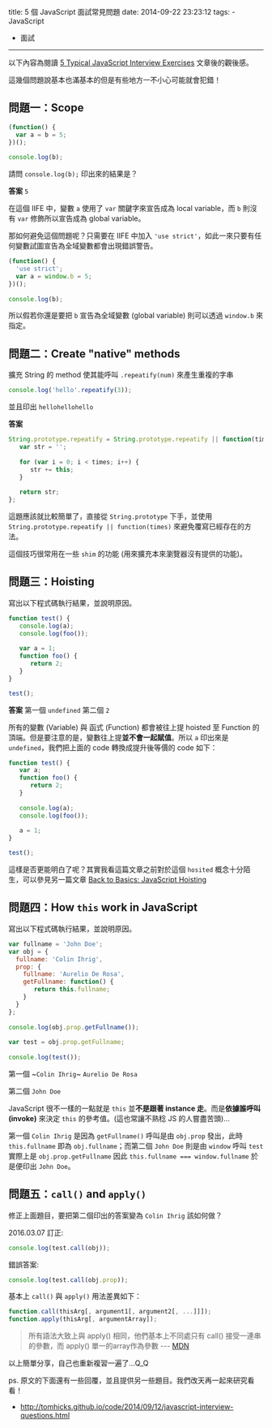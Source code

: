 title: 5 個 JavaScript 面試常見問題
date: 2014-09-22 23:23:12
tags:
	- JavaScript
  - 面試
---

以下內容為閱讀 [5 Typical JavaScript Interview Exercises](http://www.sitepoint.com/5-typical-javascript-interview-exercises/) 文章後的觀後感。

這幾個問題說基本也滿基本的但是有些地方一不小心可能就會犯錯！

<!-- more -->

問題一：Scope
-------------
```js
(function() {
  var a = b = 5;
})();
 
console.log(b);
```

請問 `console.log(b);` 印出來的結果是？

**答案**
`5`

在這個 IIFE 中，變數 `a` 使用了 `var` 關鍵字來宣告成為 local variable，而 `b` 則沒有 `var` 修飾所以宣告成為 global variable。

那如何避免這個問題呢？只需要在 IIFE 中加入 `'use strict'`，如此一來只要有任何變數試圖宣告為全域變數都會出現錯誤警告。

```js
(function() {
  'use strict';
  var a = window.b = 5;
})();
 
console.log(b);
```

所以假若你還是要把 `b` 宣告為全域變數 (global variable) 則可以透過 `window.b` 來指定。


問題二：Create "native" methods
-------------------------------
擴充 String 的 method 使其能呼叫 `.repeatify(num)` 來產生重複的字串
```js
console.log('hello'.repeatify(3));
```

並且印出 `hellohellohello`

**答案**
```js
String.prototype.repeatify = String.prototype.repeatify || function(times) {
   var str = '';
 
   for (var i = 0; i < times; i++) {
      str += this;
   }
 
   return str;
};
```

這題應該就比較簡單了，直接從 `String.prototype` 下手，並使用 `String.prototype.repeatify || function(times)` 來避免覆寫已經存在的方法。

這個技巧很常用在一些 `shim` 的功能 (用來擴充本來瀏覽器沒有提供的功能)。


問題三：Hoisting
----------------
寫出以下程式碼執行結果，並說明原因。

```js
function test() {
   console.log(a);
   console.log(foo());
    
   var a = 1;
   function foo() {
      return 2;
   }
}

test();
```

**答案**
第一個 `undefined`
第二個 `2`

所有的變數 (Variable) 與 函式 (Function) 都會被往上提 hoisted 至 Function 的頂端。但是要注意的是，變數往上提**並不會一起賦值**。所以 `a` 印出來是 `undefined`，我們把上面的 code 轉換成提升後等價的 code 如下：

```js
function test() {
   var a;
   function foo() {
      return 2;
   }
 
   console.log(a);
   console.log(foo());
    
   a = 1;
}

test();
```
這樣是否更能明白了呢？其實我看這篇文章之前對於這個 `hosited` 概念十分陌生，可以參見另一篇文章 [Back to Basics: JavaScript Hoisting](http://www.sitepoint.com/back-to-basics-javascript-hoisting/)


問題四：How `this` work in JavaScript
-------------------------------------
寫出以下程式碼執行結果，並說明原因。

```js
var fullname = 'John Doe';
var obj = {
  fullname: 'Colin Ihrig',
  prop: {
    fullname: 'Aurelio De Rosa',
    getFullname: function() {
       return this.fullname;
    }
  }
};
 
console.log(obj.prop.getFullname());
 
var test = obj.prop.getFullname;
 
console.log(test());

```
第一個 ~`Colin Ihrig`~ `Aurelio De Rosa`

第二個 `John Doe`

JavaScript 很不一樣的一點就是 `this` 並**不是跟著 instance 走**。而是**依據誰呼叫 (invoke)** 來決定 `this` 的參考值。(這也常讓不熟稔 JS 的人嘗盡苦頭)...

第一個 `Colin Ihrig` 是因為 `getFullname()` 呼叫是由 `obj.prop` 發出，此時 `this.fullname` 即為 `obj.fullname`；而第二個 `John Doe` 則是由 `window` 呼叫 `test` 實際上是 `obj.prop.getFullname` 因此 `this.fullname === window.fullname` 於是便印出 `John Doe`。


問題五：`call()` and `apply()`
------------------------------
修正上面題目，要把第二個印出的答案變為 `Colin Ihrig` 該如何做？

2016.03.07 訂正:
```js
console.log(test.call(obj));
```

錯誤答案:
```js
console.log(test.call(obj.prop));
```

基本上 `call()` 與 `apply()` 用法差異如下：
```js
function.call(thisArg[, argument1[, argument2[, ...]]]);
function.apply(thisArg[, argumentArray]);
```

> 所有語法大致上與 apply() 相同，他們基本上不同處只有 call() 接受一連串的參數，而 apply() 單一的array作為參數 --- [MDN](https://developer.mozilla.org/zh-TW/docs/Web/JavaScript/Reference/Global_Objects/Function/call)


以上簡單分享，自己也重新複習一遍了...Q_Q


ps. 原文的下面還有一些回覆，並且提供另一些題目。我們改天再一起來研究看看！

- http://tomhicks.github.io/code/2014/09/12/javascript-interview-questions.html

